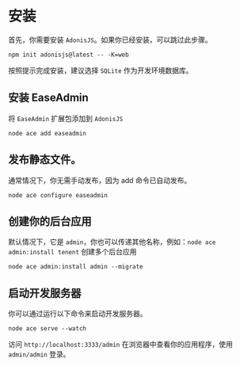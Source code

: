 # 安装

首先，你需要安装 `AdonisJS`。如果你已经安装，可以跳过此步骤。

```shell
npm init adonisjs@latest -- -K=web
```

按照提示完成安装，建议选择 `SQLite` 作为开发环境数据库。

## 安装 EaseAdmin

将 `EaseAdmin` 扩展包添加到 `AdonisJS`

```shell
node ace add easeadmin
```

## 发布静态文件。

通常情况下，你无需手动发布，因为 add 命令已自动发布。

```shell
node ace configure easeadmin
```

## 创建你的后台应用

默认情况下，它是 `admin`，你也可以传递其他名称，例如：`node ace admin:install tenent` 创建多个后台应用

```
node ace admin:install admin --migrate
```

## 启动开发服务器

你可以通过运行以下命令来启动开发服务器。

```shell
node ace serve --watch
```

访问 `http://localhost:3333/admin` 在浏览器中查看你的应用程序，使用 `admin/admin` 登录。